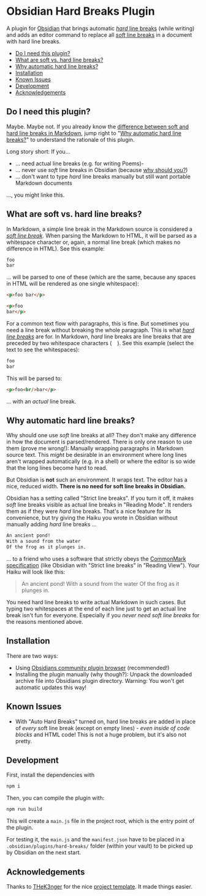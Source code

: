 # Obsidian Hard Breaks Plugin <!-- omit in toc -->

A plugin for [Obsidian](https://obsidian.md/) that brings automatic [*hard* line breaks](https://spec.commonmark.org/0.17/#hard-line-breaks) (while writing) and adds an editor command to replace all [*soft* line breaks](https://spec.commonmark.org/0.17/#soft-line-breaks) in a document with hard line breaks.

- [Do I need this plugin?](#do-i-need-this-plugin)
- [What are soft vs. hard line breaks?](#what-are-soft-vs-hard-line-breaks)
- [Why automatic hard line breaks?](#why-automatic-hard-line-breaks)
- [Installation](#installation)
- [Known Issues](#known-issues)
- [Development](#development)
- [Acknowledgements](#acknowledgements)



## Do I need this plugin?

Maybe. Maybe not. If you already know the [difference between soft and hard line breaks in Markdown](#what-are-soft-vs-hard-line-breaks), jump right to "[Why automatic hard line breaks?](#why-automatic-hard-line-breaks)" to understand the rationale of this plugin.

Long story short: If you...

- ... need actual line breaks (e.g. for writing Poems)-
- ... never use *soft* line breaks in Obsidian (because [why should you?](#why-automatic-hard-line-breaks))
- ... don't want to type *hard* line breaks manually but still want portable Markdown documents

..., you might linke this.


## What are soft vs. hard line breaks?

In Markdown, a simple line break in the Markdown source is considered a [*soft line break*](https://spec.commonmark.org/0.17/#soft-line-breaks). When parsing the Markdown to HTML, it will be parsed as a whitespace character or, again, a normal line break (which makes no difference in HTML). See this example:

```md
foo
bar
```

... will be parsed to one of these (which are the same, because any spaces in HTML will be rendered as one single whitespace):

```html
<p>foo bar</p>

<p>foo
bar</p>
```

For a common text flow with paragraphs, this is fine. But sometimes you need a line break without breaking the whole paragraph. This is what [*hard line breaks*](https://spec.commonmark.org/0.17/#hard-line-breaks) are for. In Markdown, *hard* line breaks are line breaks that are preceded by two whitespace characters (`  `). See this example (select the text to see the whitespaces):

```md
foo  
bar
```

This will be parsed to:

```html
<p>foo<br/>bar</p>
```

... with an *actual* line break.


## Why automatic hard line breaks?

Why should one use *soft* line breaks at all? They don't make any difference in how the document is parsed/rendered. There is only one reason to use them (prove me wrong!): Manually wrapping paragraphs in Markdown source text. This *might* be desirable in an environment where long lines aren't wrapped automatically (e.g. in a shell) or where the editor is so wide that the long lines become hard to read.

But Obsidian is **not** such an environment. It wraps text. The editor has a nice, reduced width. **There is no need for soft line breaks in Obsidian.**

Obsidian has a setting called "Strict line breaks". If you turn it off, it makes *soft* line breaks visible as actual line breaks in "Reading Mode". It renders them as if they were *hard* line breaks. That's a nice feature for its convenience, but try giving the Haiku you wrote in Obsidian without manually adding *hard* line breaks ...

```md
An ancient pond!
With a sound from the water
Of the frog as it plunges in.
```

... to a friend who uses a software that strictly obeys the [CommonMark specification](https://spec.commonmark.org) (like Obsidian with "Strict line breaks" in "Reading View"). Your Haiku will look like this:

> An ancient pond! With a sound from the water Of the frog as it plunges in.

You need hard line breaks to write actual Markdown in such cases. But typing two whitespaces at the end of each line just to get an actual line break isn't fun for everyone. Especially if you *never need soft line breaks* for the reasons mentioned above.


## Installation

There are two ways:

- Using [Obsidians community plugin browser](https://obsidian.md/plugins) (recommended!)
- Installing the plugin manually (why though?): Unpack the downloaded archive file into Obsidians plugin directory. Warning: You won't get automatic updates this way!


## Known Issues

- With "Auto Hard Breaks" turned on, hard line breaks are added in place of *every* soft line break (except on empty lines) - *even inside of code blocks* and HTML code! This is not a huge problem, but it's also not pretty.


## Development

First, install the dependencies with

```bash
npm i
```

Then, you can compile the plugin with:

```bash
npm run build
```

This will create a `main.js` file in the project root, which is the entry point of the plugin.

For testing it, the `main.js` and the `manifest.json` have to be placed in a `.obsidian/plugins/hard-breaks/` folder (within your vault) to be picked up by Obsidian on the next start.


## Acknowledgements

Thanks to [THeK3nger](https://github.com/THeK3nger) for the nice [project template](https://github.com/THeK3nger/obsidian-plugin-template). It made things easier.